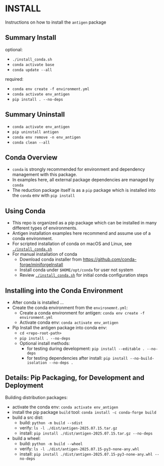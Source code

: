 # INSTALL

Instructions on how to install the `antigen` package

## Summary Install

optional:
- `./install_conda.sh` 
- `conda activate base`
- `conda update --all`

required:
- `conda env create -f environment.yml`
- `conda activate env_antigen`
- `pip install . --no-deps`

## Summary Uninstall

- `conda activate env_antigen`
- `pip uninstall antigen`
- `conda env remove -n env_antigen`
- `conda clean --all`

## Conda Overview 

- `conda` is strongly recommended for environment and dependency management with this package.
- In examples here, all external package dependencies are managed by `conda`
- The reduction package itself is as a `pip` package which is installed into the `conda` env with `pip install`

## Using Conda

- This repo is organized as a pip package which can be installed in many different types of environments.
- Antigen installation examples here recommend and assume use of a conda environment.
- For scripted installation of conda on macOS and Linux, see [`./install_conda.sh`](`./install_conda.sh`)
- For manual installation of conda
    - Download conda installer from https://github.com/conda-forge/miniforgeInstall 
    - Install conda under `$HOME/opt/conda` for user not system 
    - Review [`./install_conda.sh`](`./install_conda.sh`) for initial conda configuration steps

## Installing into the Conda Environment

- After conda is installed ...
- Create the conda environment from the `environemnt.yml`:
    - Create a conda environment for antigen: `conda env create -f environment.yml`
    - Activate conda env: `conda activate env_antigen`
- Pip Install the antigen package into conda env: 
    - `cd <repo-root-path>`
    - `pip install . --no-deps`
    - Optional install methods:
        - for testing during development: `pip install --editable . --no-deps`
        - for testing dependencies after install: `pip install --no-build-isolation --no-deps .`

## Details: Pip Packaging, for Development and Deployment

Building distribution packages:
- activate the conda env: `conda activate env_antigen`
- install the pip package `build` tool: `conda install -c conda-forge build`
- build a src dist: 
    - build: `python -m build --sdist`
    - verify: `ls -l ./dist/antigen-2025.07.15.tar.gz`
    - install: `pip install ./dist/antigen-2025.07.15.tar.gz --no-deps`
- build a wheel: 
    - build: `python -m build --wheel`
    - verify: `ls -l ./dist/antigen-2025.07.15-py3-none-any.whl`
    - install: `pip install ./dist/antigen-2025.07.15-py3-none-any.whl --no-deps`
